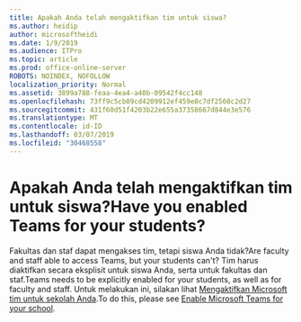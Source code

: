 ```yaml
---
title: Apakah Anda telah mengaktifkan tim untuk siswa?
ms.author: heidip
author: microsoftheidi
ms.date: 1/9/2019
ms.audience: ITPro
ms.topic: article
ms.prod: office-online-server
ROBOTS: NOINDEX, NOFOLLOW
localization_priority: Normal
ms.assetid: 3899a788-feaa-4ea4-a40b-09542f4cc148
ms.openlocfilehash: 73ff9c5cb09cd4209912ef459e8c7df2560c2d27
ms.sourcegitcommit: 431f60d51f4203b22e655a37358667d844e3e576
ms.translationtype: MT
ms.contentlocale: id-ID
ms.lasthandoff: 03/07/2019
ms.locfileid: "30468558"
---
```

# <a name="have-you-enabled-teams-for-your-students"></a><span data-ttu-id="464f1-102">Apakah Anda telah mengaktifkan tim untuk siswa?</span><span class="sxs-lookup"><span data-stu-id="464f1-102">Have you enabled Teams for your students?</span></span>


<span data-ttu-id="464f1-103">Fakultas dan staf dapat mengakses tim, tetapi siswa Anda tidak?</span><span class="sxs-lookup"><span data-stu-id="464f1-103">Are faculty and staff able to access Teams, but your students can't?</span></span> <span data-ttu-id="464f1-104">Tim harus diaktifkan secara eksplisit untuk siswa Anda, serta untuk fakultas dan staf.</span><span class="sxs-lookup"><span data-stu-id="464f1-104">Teams needs to be explicitly enabled for your students, as well as for faculty and staff.</span></span> <span data-ttu-id="464f1-105">Untuk melakukan ini, silakan lihat [Mengaktifkan Microsoft tim untuk sekolah Anda](https://docs.microsoft.com/education/get-started/enable-microsoft-teams).</span><span class="sxs-lookup"><span data-stu-id="464f1-105">To do this, please see [Enable Microsoft Teams for your school](https://docs.microsoft.com/education/get-started/enable-microsoft-teams).</span></span>
  

